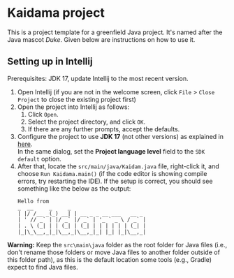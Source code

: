# Kaidama project

This is a project template for a greenfield Java project. It's named after the Java mascot _Duke_. Given below are instructions on how to use it.

## Setting up in Intellij

Prerequisites: JDK 17, update Intellij to the most recent version.

1. Open Intellij (if you are not in the welcome screen, click `File` > `Close Project` to close the existing project first)
1. Open the project into Intellij as follows:
   1. Click `Open`.
   1. Select the project directory, and click `OK`.
   1. If there are any further prompts, accept the defaults.
1. Configure the project to use **JDK 17** (not other versions) as explained in [here](https://www.jetbrains.com/help/idea/sdk.html#set-up-jdk).<br>
   In the same dialog, set the **Project language level** field to the `SDK default` option.
1. After that, locate the `src/main/java/Kaidam.java` file, right-click it, and choose `Run Kaidama.main()` (if the code editor is showing compile errors, try restarting the IDE). If the setup is correct, you should see something like the below as the output:
   ```
   Hello from
   _  __     _     _                       
   | |/ /__ _(_) __| | __ _ _ __ ___   __ _
   | ' // _` | |/ _` |/ _` | '_ ` _ \ / _` |
   | . \ (_| | | (_| | (_| | | | | | | (_| |
   |_|\_\__,_|_|\__,_|\__,_|_| |_| |_|\__,_|
   ```

**Warning:** Keep the `src\main\java` folder as the root folder for Java files (i.e., don't rename those folders or move Java files to another folder outside of this folder path), as this is the default location some tools (e.g., Gradle) expect to find Java files.
